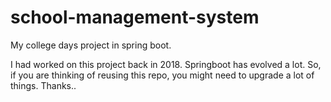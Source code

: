 # school-management-system
My college days project in spring boot. 

I had worked on this project back in 2018. Springboot has evolved a lot. So, if you are thinking of reusing this repo, you might need to upgrade a lot of things.
Thanks..
